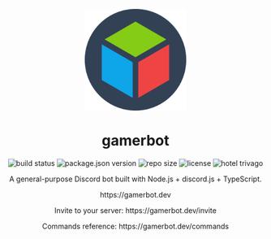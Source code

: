 <p align="center">
  <img src="assets/gamerbot-circle.png" width="200">
</p>
<h1 align="center">gamerbot</h1>
<p align="center">
  <img src="https://img.shields.io/github/workflow/status/gamer-gang/gamerbot/build" alt="build status">
  <img src="https://img.shields.io/github/package-json/v/gamer-gang/gamerbot" alt="package.json version">
  <img src="https://img.shields.io/github/repo-size/gamer-gang/gamerbot" alt="repo size">
  <img src="https://img.shields.io/github/license/gamer-gang/gamerbot" alt="license">
  <img src="https://img.shields.io/badge/hotel-trivago-blue" alt="hotel trivago">
</p>

<p align="center">A general-purpose Discord bot built with Node.js + discord.js + TypeScript. </p>
<p align="center">https://gamerbot.dev</p>
<p align="center">Invite to your server: https://gamerbot.dev/invite</p>
<p align="center">Commands reference: https://gamerbot.dev/commands</p>
